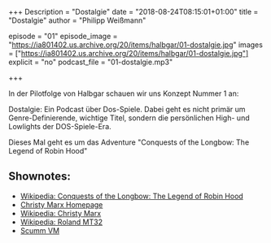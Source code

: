 +++
Description = "Dostalgie"
date = "2018-08-24T08:15:01+01:00"
title = "Dostalgie"
author = "Philipp Weißmann"

episode = "01"
episode_image = "https://ia801402.us.archive.org/20/items/halbgar/01-dostalgie.jpg"
images = ["https://ia801402.us.archive.org/20/items/halbgar/01-dostalgie.jpg"]
explicit = "no"
podcast_file = "01-dostalgie.mp3"

+++

In der Pilotfolge von Halbgar schauen wir uns Konzept Nummer 1 an:

Dostalgie: Ein Podcast über Dos-Spiele. Dabei geht es nicht primär um Genre-Definierende, wichtige Titel, sondern die persönlichen High- und Lowlights der DOS-Spiele-Era.</p>

Dieses Mal geht es um das Adventure "Conquests of the Longbow: The Legend of Robin Hood"

## Shownotes:

* [Wikipedia: Conquests of the Longbow: The Legend of Robin Hood](https://en.wikipedia.org/wiki/Conquests_of_the_Longbow:_The_Legend_of_Robin_Hood")
* [Christy Marx Homepage](http://www.christymarx.com/)
* [Wikipedia: Christy Marx](https://en.wikipedia.org/wiki/Christy_Marx)
* [Wikipedia: Roland MT32](https://de.wikipedia.org/wiki/Roland_MT-32)
* [Scumm VM](https://www.scummvm.org/)